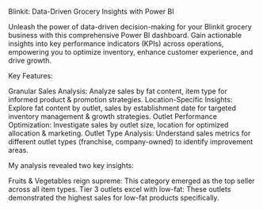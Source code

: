 Blinkit: Data-Driven Grocery Insights with Power BI

Unleash the power of data-driven decision-making for your Blinkit grocery business with this comprehensive Power BI dashboard. Gain actionable insights into key performance indicators (KPIs) across operations, empowering you to optimize inventory, enhance customer experience, and drive growth.

Key Features:

Granular Sales Analysis: Analyze sales by fat content, item type for informed product & promotion strategies.
Location-Specific Insights: Explore fat content by outlet, sales by establishment date for targeted inventory management & growth strategies.
Outlet Performance Optimization: Investigate sales by outlet size, location for optimized allocation & marketing.
Outlet Type Analysis: Understand sales metrics for different outlet types (franchise, company-owned) to identify improvement areas.

My analysis revealed two key insights:

Fruits & Vegetables reign supreme: This category emerged as the top seller across all item types.
Tier 3 outlets excel with low-fat: These outlets demonstrated the highest sales for low-fat products specifically.
